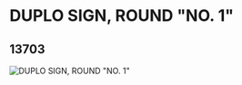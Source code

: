 # DUPLO SIGN, ROUND "NO. 1"
## 13703
![DUPLO SIGN, ROUND "NO. 1"](https://lc-www-live-s.legocdn.com/media/bricks/5/2/6052232.jpg)